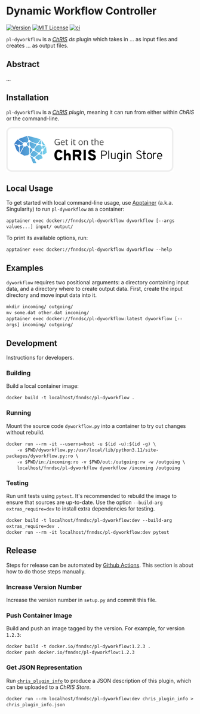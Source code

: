 # Dynamic Workflow Controller

[![Version](https://img.shields.io/docker/v/fnndsc/pl-dyworkflow?sort=semver)](https://hub.docker.com/r/fnndsc/pl-dyworkflow)
[![MIT License](https://img.shields.io/github/license/fnndsc/pl-dyworkflow)](https://github.com/FNNDSC/pl-dyworkflow/blob/main/LICENSE)
[![ci](https://github.com/FNNDSC/pl-dyworkflow/actions/workflows/ci.yml/badge.svg)](https://github.com/FNNDSC/pl-dyworkflow/actions/workflows/ci.yml)

`pl-dyworkflow` is a [_ChRIS_](https://chrisproject.org/)
_ds_ plugin which takes in ...  as input files and
creates ... as output files.

## Abstract

...

## Installation

`pl-dyworkflow` is a _[ChRIS](https://chrisproject.org/) plugin_, meaning it can
run from either within _ChRIS_ or the command-line.

[![Get it from chrisstore.co](https://raw.githubusercontent.com/FNNDSC/ChRIS_store_ui/963938c241636e4c3dc4753ee1327f56cb82d8b5/src/assets/public/badges/light.svg)](https://chrisstore.co/plugin/pl-dyworkflow)

## Local Usage

To get started with local command-line usage, use [Apptainer](https://apptainer.org/)
(a.k.a. Singularity) to run `pl-dyworkflow` as a container:

```shell
apptainer exec docker://fnndsc/pl-dyworkflow dyworkflow [--args values...] input/ output/
```

To print its available options, run:

```shell
apptainer exec docker://fnndsc/pl-dyworkflow dyworkflow --help
```

## Examples

`dyworkflow` requires two positional arguments: a directory containing
input data, and a directory where to create output data.
First, create the input directory and move input data into it.

```shell
mkdir incoming/ outgoing/
mv some.dat other.dat incoming/
apptainer exec docker://fnndsc/pl-dyworkflow:latest dyworkflow [--args] incoming/ outgoing/
```

## Development

Instructions for developers.

### Building

Build a local container image:

```shell
docker build -t localhost/fnndsc/pl-dyworkflow .
```

### Running

Mount the source code `dyworkflow.py` into a container to try out changes without rebuild.

```shell
docker run --rm -it --userns=host -u $(id -u):$(id -g) \
    -v $PWD/dyworkflow.py:/usr/local/lib/python3.11/site-packages/dyworkflow.py:ro \
    -v $PWD/in:/incoming:ro -v $PWD/out:/outgoing:rw -w /outgoing \
    localhost/fnndsc/pl-dyworkflow dyworkflow /incoming /outgoing
```

### Testing

Run unit tests using `pytest`.
It's recommended to rebuild the image to ensure that sources are up-to-date.
Use the option `--build-arg extras_require=dev` to install extra dependencies for testing.

```shell
docker build -t localhost/fnndsc/pl-dyworkflow:dev --build-arg extras_require=dev .
docker run --rm -it localhost/fnndsc/pl-dyworkflow:dev pytest
```

## Release

Steps for release can be automated by [Github Actions](.github/workflows/ci.yml).
This section is about how to do those steps manually.

### Increase Version Number

Increase the version number in `setup.py` and commit this file.

### Push Container Image

Build and push an image tagged by the version. For example, for version `1.2.3`:

```
docker build -t docker.io/fnndsc/pl-dyworkflow:1.2.3 .
docker push docker.io/fnndsc/pl-dyworkflow:1.2.3
```

### Get JSON Representation

Run [`chris_plugin_info`](https://github.com/FNNDSC/chris_plugin#usage)
to produce a JSON description of this plugin, which can be uploaded to a _ChRIS Store_.

```shell
docker run --rm localhost/fnndsc/pl-dyworkflow:dev chris_plugin_info > chris_plugin_info.json
```

